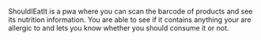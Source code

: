 ShouldIEatIt is a pwa where you can scan the barcode of products and see its nutrition information.
You are able to see if it contains anything your are allergic to and lets you know whether you should consume it or not. 
